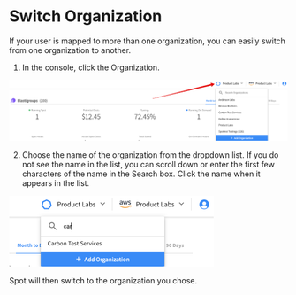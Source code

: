 # Switch Organization

If your user is mapped to more than one organization, you can easily switch from one organization to another.

1. In the console, click the Organization.

<img src="/administration/_media/switch-organization-01a.png" />

2. Choose the name of the organization from the dropdown list. If you do not see the name in the list, you can scroll down or enter the first few characters of the name in the Search box. Click the name when it appears in the list.

<img src="/administration/_media/switch-organization-02.png" width="370" height="128" />

Spot will then switch to the organization you chose.
